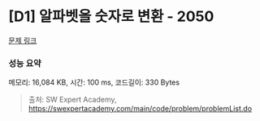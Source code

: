 # [D1] 알파벳을 숫자로 변환 - 2050 

[문제 링크](https://swexpertacademy.com/main/code/problem/problemDetail.do?contestProbId=AV5QLGxKAzQDFAUq) 

### 성능 요약

메모리: 16,084 KB, 시간: 100 ms, 코드길이: 330 Bytes



> 출처: SW Expert Academy, https://swexpertacademy.com/main/code/problem/problemList.do